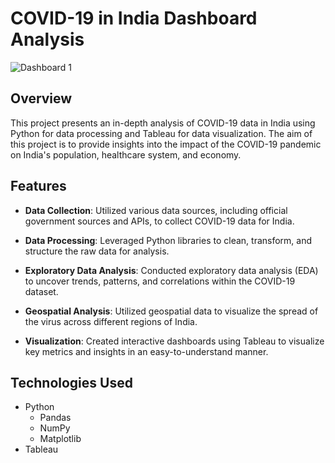 # COVID-19 in India Dashboard Analysis

![Dashboard 1](https://github.com/TharunRanga/Covid-19-Dashboard/assets/131694568/750e6266-cb58-4b5a-8343-0dcb6ba3bc2e)

## Overview

This project presents an in-depth analysis of COVID-19 data in India using Python for data processing and Tableau for data visualization. The aim of this project is to provide insights into the impact of the COVID-19 pandemic on India's population, healthcare system, and economy.

## Features

- **Data Collection**: Utilized various data sources, including official government sources and APIs, to collect COVID-19 data for India.

- **Data Processing**: Leveraged Python libraries to clean, transform, and structure the raw data for analysis.

- **Exploratory Data Analysis**: Conducted exploratory data analysis (EDA) to uncover trends, patterns, and correlations within the COVID-19 dataset.

- **Geospatial Analysis**: Utilized geospatial data to visualize the spread of the virus across different regions of India.

- **Visualization**: Created interactive dashboards using Tableau to visualize key metrics and insights in an easy-to-understand manner.

## Technologies Used

- Python
  - Pandas
  - NumPy
  - Matplotlib
- Tableau
